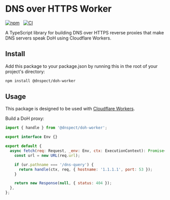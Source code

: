 # DNS over HTTPS Worker

[![npm](https://img.shields.io/npm/v/@dnspect/doh-worker.svg)](https://www.npmjs.com/package/@dnspect/doh-worker) &nbsp;
[![CI](https://github.com/dnspect/doh-worker/actions/workflows/ci.yml/badge.svg)](https://github.com/dnspect/doh-worker/actions/workflows/ci.yml) &nbsp;

A TypeScript library for building DNS over HTTPS reverse proxies that make DNS servers speak DoH using Cloudflare Workers.

## Install

Add this package to your package.json by running this in the root of your project's directory:

```sh
npm install @dnspect/doh-worker
```

## Usage

This package is designed to be used with [Cloudflare Workers](https://workers.cloudflare.com/).

Build a DoH proxy:

```javascript
import { handle } from '@dnspect/doh-worker';

export interface Env {}

export default {
  async fetch(req: Request, _env: Env, ctx: ExecutionContext): Promise<Response> {
    const url = new URL(req.url);

    if (ur.pathname === '/dns-query') {
      return handle(ctx, req, { hostname: '1.1.1.1', port: 53 });
    }

    return new Response(null, { status: 404 });
  },
};
```
